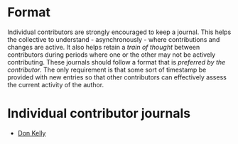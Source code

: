 # Format

Individual contributors are strongly encouraged to keep a journal. This helps
the collective to understand - asynchronously - where contributions and changes
are active. It also helps retain a *train of thought* between contributors
during periods where one or the other may not be actively contributing. These
journals should follow a format that is *preferred by the contributor*. The only
requirement is that some sort of timestamp be provided with new entries so that
other contributors can effectively assess the current activity of the author.

# Individual contributor journals

- [Don Kelly](./dk.md)
